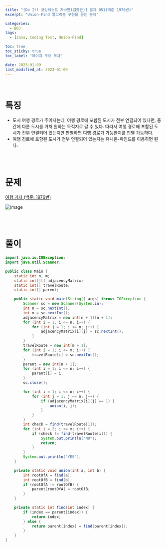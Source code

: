 ```yaml
---
title: "[Do It! 코딩테스트 자바편(김종관)] 문제 051(백준 1976번)"
excerpt: "Union-Find 알고리즘 구현을 묻는 문제"

categories:
  - BOJ
tags:
  - [Java, Coding Test, Union-Find]

toc: true
toc_sticky: true
toc_label: "페이지 주요 목차"

date: 2023-01-09
last_modified_at: 2023-01-09
---
```


<br>

# 특징

- 도시 여행 경로가 주어지는데, 여행 경로에 포함된 도시가 전부 연결되어 있다면, 중간에 다른 도시를 거쳐 원하는 목적지로 갈 수 있다. 따라서 여행 경로에 포함된 도시가 전부 연결되어 있는지만 판별하면 여행 경로가 가능한지를 판별 가능하다.
- 여행 경로에 포함된 도시가 전부 연결되어 있는지는 유니온-파인드를 이용하면 된다.

<br><br>

# 문제

[여행 가자 (백준: 1976번)](https://www.acmicpc.net/problem/1976)

![image](https://user-images.githubusercontent.com/112764753/211231155-dea3d2c5-d870-4870-a2be-83fee90b3ca9.png)

<br><br>

# 풀이

```java
import java.io.IOException;
import java.util.Scanner;

public class Main {
    static int n, m;
    static int[][] adjacencyMatrix;
    static int[] travelRoute;
    static int[] parent;

    public static void main(String[] args) throws IOException {
        Scanner sc = new Scanner(System.in);
        int n = sc.nextInt();
        int m = sc.nextInt();
        adjacencyMatrix = new int[n + 1][n + 1];
        for (int i = 1; i <= n; i++) {
            for (int j = 1; j <= n; j++) {
                adjacencyMatrix[i][j] = sc.nextInt();
            }
        }
        travelRoute = new int[m + 1];
        for (int i = 1; i <= m; i++) {
            travelRoute[i] = sc.nextInt();
        }
        parent = new int[n + 1];
        for (int i = 1; i <= n; i++) {
            parent[i] = i;
        }
        sc.close();

        for (int i = 1; i <= n; i++) {
            for (int j = 1; j <= n; j++) {
                if (adjacencyMatrix[i][j] == 1) {
                    union(i, j);
                }
            }
        }
        int check = find(travelRoute[1]);
        for (int i = 2; i <= m; i++) {
            if (check != find(travelRoute[i])) {
                System.out.println("NO");
                return;
            }
        }
        System.out.println("YES");
    }

    private static void union(int a, int b) {
        int rootOfA = find(a);
        int rootOfB = find(b);
        if (rootOfA != rootOfB) {
            parent[rootOfA] = rootOfB;
        }
    }

    private static int find(int index) {
        if (index == parent[index]) {
            return index;
        } else {
            return parent[index] = find(parent[index]);
        }
    }
}
```
